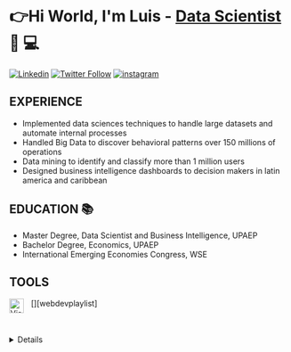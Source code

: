 #  👉Hi World, I'm Luis -  [Data Scientist][linkedin]  🔎 💻

[![Linkedin](https://img.shields.io/badge/LinkedIn-0077B5?style=for-the-badge&logo=linkedin&logoColor=white)][linkedin]
[![Twitter Follow](https://img.shields.io/badge/Twitter-1DA1F2?style=for-the-badge&logo=twitter&logoColor=white)][twitter]
[![instagram](https://img.shields.io/badge/Instagram-E4405F?style=for-the-badge&logo=instagram&logoColor=white)][insta]



## EXPERIENCE 
-  Implemented data sciences techniques to handle large datasets and automate internal processes
-  Handled Big Data to discover behavioral patterns over 150 millions of operations 
-  Data mining to identify and classify more than 1 million users 
-  Designed business intelligence dashboards to decision makers in latin america and caribbean

## EDUCATION 📚 

-  Master Degree, Data Scientist and Business Intelligence, UPAEP
-  Bachelor Degree, Economics, UPAEP
-  International Emerging Economies Congress, WSE

## TOOLS

[<img align="left" alt="Visual Studio Code" width="26px" src="https://i0.wp.com/mundowin.com/wp-content/uploads/2020/02/Fix-power-bi-cant-find-app.jpg?w=1200&ssl=1" style="padding-right:10px;" />][webdevplaylist]



<br />
<br />


<details>

---


[linkedin]: https://www.linkedin.com/in/luislopezml/
[insta]: https://www.instagram.com/luislopez_l/?hl=es
[twitter]: https://twitter.com/LuisEnrique_ML





